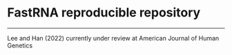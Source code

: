 # FastRNA reproducible repository
--------------------------------
Lee and Han (2022) currently under review at American Journal of Human Genetics

